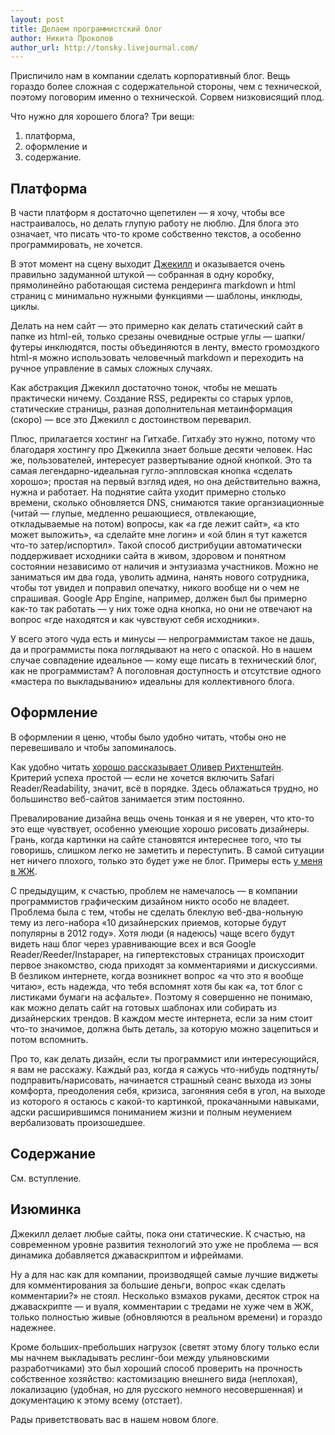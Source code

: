 ```yaml
---
layout: post
title: Делаем программистский блог
author: Никита Прокопов
author_url: http://tonsky.livejournal.com/
---
```


Приспичило нам в компании сделать корпоративный блог. Вещь гораздо более сложная с содержательной стороны, чем с технической, поэтому поговорим именно о технической. Сорвем низковисящий плод.

Что нужно для хорошего блога? Три вещи:

1. платформа,
2. оформление и
3. содержание.

## Платформа

В части платформ я достаточно щепетилен — я хочу, чтобы все настраивалось, но делать глупую работу не люблю. Для блога это означает, что писать что-то кроме собственно текстов, а особенно программировать, не хочется.

В этот момент на сцену выходит [Джекилл](https://github.com/mojombo/jekyll) и оказывается очень правильно задуманной штукой — собранная в одну коробку, прямолинейно работающая система рендеринга markdown и html страниц с минимально нужными функциями — шаблоны, инклюды, циклы. 

Делать на нем сайт — это примерно как делать статический сайт в папке из <nobr>html-ей</nobr>, только срезаны очевидные острые углы — шапки/футеры инклюдятся, посты объединяются в ленту, вместо громоздкого html-я можно использовать человечный markdown и переходить на ручное управление в самых сложных случаях.

Как абстракция Джекилл достаточно тонок, чтобы не мешать практически ничему. Создание RSS, редиректы со старых урлов, статические страницы, разная дополнительная метаинформация (скоро) — все это Джекилл с достоинством переварил.

Плюс, прилагается хостинг на Гитхабе. Гитхабу это нужно, потому что благодаря хостингу про Джекилла знает больше десяти человек. Нас же, пользователей, интересует развертывание одной кнопкой. Это та самая легендарно-идеальная гугло-эппловская кнопка «сделать хорошо»; простая на первый взгляд идея, но она действительно важна, нужна и работает. На поднятие сайта уходит примерно столько времени, сколько обновляется DNS, снимаются такие органзиационные (читай — глупые, медленно решающиеся, отвлекающие, откладываемые на потом) вопросы, как «а где лежит сайт», «а кто может выложить», «а сделайте мне логин» и «ой блин я тут кажется что-то затер/испортил». Такой способ дистрибуции автоматически поддерживает исходники сайта в живом, здоровом и понятном состоянии независимо от наличия и энтузиазма участников. Можно не заниматься им два года, уволить админа, нанять нового сотрудника, чтобы тот увидел и поправил опечатку, никого вообще ни о чем не спрашивая. Google App Engine, например, должен был бы примерно как-то так работать — у них тоже одна кнопка, но они не отвечают на вопрос «где находятся и как чувствуют себя исходники».

У всего этого чуда есть и минусы — непрограммистам такое не дашь, да и программисты пока поглядывают на него с опаской. Но в нашем случае совпадение идеальное — кому еще писать в технический блог, как не программистам? А поголовная доступность  и отсутствие одного «мастера по выкладыванию» идеальны для коллективного блога.

## Оформление

В оформлении я ценю, чтобы было удобно читать, чтобы оно не перевешивало и чтобы запоминалось. 

Как удобно читать [хорошо рассказывает Оливер Рихтенштейн](http://www.informationarchitects.jp/en/100e2r/). Критерий успеха простой — если не хочется включить Safari Reader/Readability, значит, всё в порядке. Здесь облажаться трудно, но большинство веб-сайтов занимается этим постоянно.

Превалирование дизайна вещь очень тонкая и я не уверен, что кто-то это еще чувствует, особенно умеющие хорошо рисовать дизайнеры. Грань, когда картинки на сайте становятся интереснее того, что ты говоришь, слишком легко не заметить и переступить. В самой ситуации нет ничего плохого, только это будет уже не блог. Примеры есть [у меня в ЖЖ](http://tonsky.livejournal.com/216163.html).

С предыдущим, к счастью, проблем не намечалось — в компании программистов графическим дизайном никто особо не владеет. Проблема была с тем, чтобы не сделать блеклую веб-два-нольную тему из лего-набора «10 дизайнерских приемов, которые будут популярны в 2012 году». Хотя люди (я надеюсь) чаще всего будут видеть наш блог через уравнивающие всех и вся Google Reader/Reeder/Instapaper, на гипертекстовых страницах происходит первое знакомство, сюда приходят за комментариями и дискуссиями. В безликом интернете, когда возникнет вопрос «а что это я вообще читаю», есть надежда, что тебя вспомнят хотя бы как «а, тот блог с листиками бумаги на асфальте». Поэтому я совершенно не понимаю, как можно делать сайт на готовых шаблонах или собирать из дизайнерских трендов. В каждом месте интернета, если за ним стоит что-то значимое, должна быть деталь, за которую можно зацепиться и потом вспомнить.

Про то, как делать дизайн, если ты программист или интересующийся, я вам не расскажу. Каждый раз, когда я сажусь что-нибудь подтянуть/подправить/нарисовать, начинается страшный сеанс выхода из зоны комфорта, преодоления себя, кризиса, загоняния себя в угол, на выходе из которого я остаюсь с какой-то картинкой, прокачанными навыками, адски расширившимся пониманием жизни и полным неумением вербализовать произошедшее.

## Содержание

См. вступление.

## Изюминка

Джекилл делает любые сайты, пока они статические. К счастью, на современном уровне развития технологий это уже не проблема — вся динамика добавляется джаваскриптом и ифреймами.

Ну а для нас как для компании, производящей самые лучшие виджеты для комментирования за большие деньги, вопрос «как сделать комментарии?» не стоял. Несколько взмахов руками, десяток строк на джаваскрипте — и вуаля, комментарии с тредами не хуже чем в ЖЖ, только полностью живые (обновляются в реальном времени) и гораздо надежнее.

Кроме больших-пребольших нагрузок (светят этому блогу только если мы начнем выкладывать реслинг-бои между ульяновскими разработчиками) это был хороший способ проверить на прочность собственное хозяйство: кастомизацию внешнего вида (неплохая), локализацию (удобная, но для русского немного несовершенная) и документацию к этому всему (отстает).

Рады приветствовать вас в нашем новом блоге.
